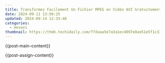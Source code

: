 ```yaml
---
title: Transformez Facilement Un Fichier MPEG en Vidéo AVI Gratuitement Avec Convertisseur Vidéo en Ligne - Movavi
date: 2024-09-11 13:50:25
updated: 2024-09-14 12:33:48
categories:
  - movavi
thumbnail: https://thmb.techidaily.com/f7daaa5e7a3a1ec4897e8ae51e5f1c3364a7e01e0179c0dfb3737d31036a1fde.jpg
---
```


{{post-main-content}}

<ins class="adsbygoogle"
     style="display:block"
     data-ad-format="autorelaxed"
     data-ad-client="ca-pub-7571918770474297"
     data-ad-slot="1223367746"></ins>

{{post-assign-content}}

<ins class="adsbygoogle"
     style="display:block"
     data-ad-client="ca-pub-7571918770474297"
     data-ad-slot="8358498916"
     data-ad-format="auto"
     data-full-width-responsive="true"></ins>
